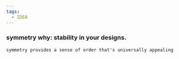 ```yaml
---
tags:
  - IDEA
---
```


### symmetry why: stability in your designs. 
	
	symmetry provides a sense of order that's universally appealing   